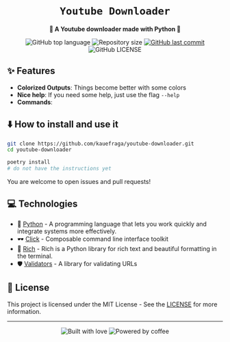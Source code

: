 <div align="center">
  <h1><code>Youtube Downloader</code></h1>

  <p>
    <strong>📼 A Youtube downloader made with Python 📼</strong>
  </p>

  <p>
    <img
      alt="GitHub top language"
      src="https://img.shields.io/github/languages/top/kauefraga/youtube-downloader.svg"
    />
    <img
      alt="Repository size"
      src="https://img.shields.io/github/repo-size/kauefraga/youtube-downloader.svg"
    />
    <a href="https://github.com/kauefraga/youtube-downloader/commits/main">
      <img
        alt="GitHub last commit"
        src="https://img.shields.io/github/last-commit/kauefraga/youtube-downloader.svg"
      />
    </a>
    <img
      alt="GitHub LICENSE"
      src="https://img.shields.io/github/license/kauefraga/youtube-downloader.svg"
    />
  </p>
</div>

## ✨ Features

- **Colorized Outputs**: Things become better with some colors
- **Nice help**: If you need some help, just use the flag `--help`
- **Commands**:

## ⬇️ How to install and use it

```bash
git clone https://github.com/kauefraga/youtube-downloader.git
cd youtube-downloader

poetry install
# do not have the instructions yet
```
You are welcome to open issues and pull requests!

## 💻 Technologies

- 🐍 [Python](https://www.python.org) - A programming language that lets you work quickly
and integrate systems more effectively.
- 🕶 [Click](https://pypi.org/project/click) - Composable command line interface toolkit
- 🎨 [Rich](https://pypi.org/project/rich) - Rich is a Python library for rich text and beautiful formatting in the terminal.
- 🛡 [Validators](https://pypi.org/project/validators) - A library for validating URLs

## 📝 License

This project is licensed under the MIT License - See the [LICENSE](https://github.com/kauefraga/youtube-downloader/blob/main/LICENSE) for more information.

---

<div align="center" display="flex">
  <img alt="Built with love" src="https://forthebadge.com/images/badges/built-with-love.svg">
  <img alt="Powered by coffee" src="https://forthebadge.com/images/badges/powered-by-coffee.svg">
</div>
